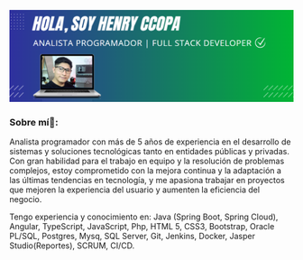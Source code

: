 ![logo](https://github.com/henryccopa/henryccopa/blob/main/2024-12-09_14-11.png)
### Sobre mí🧑:

Analista programador con más de 5 años de experiencia en el desarrollo de sistemas y soluciones tecnológicas tanto en entidades públicas y privadas. Con gran habilidad para el trabajo en equipo y la resolución de problemas complejos, estoy comprometido con la mejora continua y la adaptación a las últimas tendencias en tecnología, y me apasiona trabajar en proyectos que mejoren la experiencia del usuario y aumenten la eficiencia del negocio.

Tengo experiencia y conocimiento en: Java (Spring Boot, Spring Cloud), Angular, TypeScript, JavaScript, Php, HTML 5, CSS3, Bootstrap, Oracle PL/SQL, Postgres, Mysq, SQL Server, Git, Jenkins, Docker, Jasper Studio(Reportes), SCRUM, CI/CD.
